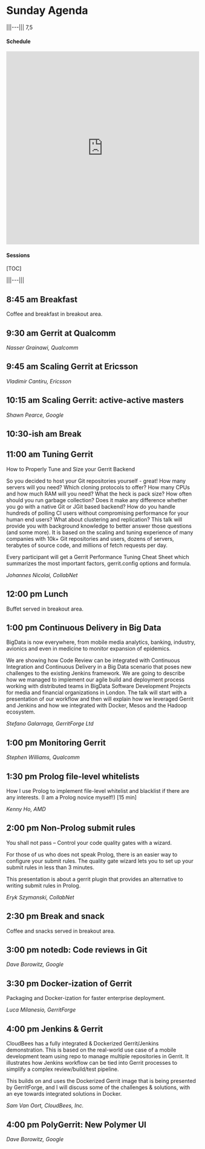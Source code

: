 # Sunday Agenda

|||---||| 7,5

#### Schedule
<iframe
  src="https://docs.google.com/spreadsheets/d/1k3Q_Jx-iSPlHzfeTmrYYuMrebripvkD98vknhhOth50/pubhtml?gid=811932605&widget=true&headers=false"
  width="510px"
  height="510px"
  frameborder="0"></iframe>

#### Sessions
[TOC]

|||---|||

## 8:45 am Breakfast

Coffee and breakfast in breakout area.

## 9:30 am Gerrit at Qualcomm

*Nasser Grainawi, Qualcomm*

## 9:45 am Scaling Gerrit at Ericsson

*Vladimir Cantiru, Ericsson*

## 10:15 am Scaling Gerrit: active-active masters

*Shawn Pearce, Google*

## 10:30-ish am Break
## 11:00 am Tuning Gerrit

How to Properly Tune and Size your Gerrit Backend

So you decided to host your Git repositories yourself - great! How
many servers will you need? Which cloning protocols to offer? How
many CPUs and how much RAM will you need? What the heck is pack
size? How often should you run garbage collection?  Does it
make any difference whether you go with a native Git or JGit
based backend? How do you handle hundreds of polling CI users
without compromising performance for your human end users? What
about clustering and replication? This talk will provide you with
background knowledge to better answer those questions (and some
more). It is based on the scaling and tuning experience of many
companies with 10k+ Git repositories and users, dozens of servers,
terabytes of source code, and millions of fetch requests per day.

Every participant will get a Gerrit Performance Tuning Cheat Sheet
which summarizes the most important factors, gerrit.config options
and formula.

*Johannes Nicolai, CollabNet*

## 12:00 pm Lunch

Buffet served in breakout area.

## 1:00 pm Continuous Delivery in Big Data

BigData is now everywhere, from mobile media analytics, banking,
industry, avionics and even in medicine to monitor expansion of
epidemics.

We are showing how Code Review can be integrated with Continuous
Integration and Continuous Delivery  in a Big Data scenario that poses
new challenges to the existing Jenkins framework. We are going to
describe how we managed to implement our agile build and deployment
process working with distributed teams in BigData Software Development
Projects for media and financial organizations in London. The talk
will start with a presentation of our workflow and then will explain
how we leveraged Gerrit and Jenkins and how we integrated with Docker,
Mesos and the Hadoop ecosystem.

*Stefano Galarraga, GerritForge Ltd*

## 1:00 pm Monitoring Gerrit

*Stephen Williams, Qualcomm*

## 1:30 pm Prolog file-level whitelists

How I use Prolog to implement file-level whitelist and blacklist if
there are any interests. (I am a Prolog novice myself!)
[15 min]

*Kenny Ho, AMD*

## 2:00 pm Non-Prolog submit rules

You shall not pass – Control your code quality gates with a wizard.

For those of us who does not speak Prolog, there is an easier way
to configure your submit rules. The quality gate wizard lets you
to set up your submit rules in less than 3 minutes.

This presentation is about a gerrit plugin that provides an
alternative to writing submit rules in Prolog.

*Eryk Szymanski, CollabNet*

## 2:30 pm Break and snack

Coffee and snacks served in breakout area.

## 3:00 pm notedb: Code reviews in Git

*Dave Borowitz, Google*

## 3:30 pm Docker-ization of Gerrit

Packaging and Docker-ization for faster enterprise deployment.

*Luca Milanesio, GerritForge*

## 4:00 pm Jenkins & Gerrit

CloudBees has a fully integrated & Dockerized Gerrit/Jenkins
demonstration. This is based on the real-world use case of a mobile
development team using repo to manage multiple repositories in Gerrit.
It illustrates how Jenkins workflow can be tied into Gerrit processes
to simplify a complex review/build/test pipeline.

This builds on and uses the Dockerized Gerrit image that is being
presented by GerritForge, and I will discuss some of the challenges &
solutions, with an eye towards integrated solutions in Docker.

*Sam Van Oort, CloudBees, Inc.*

## 4:00 pm PolyGerrit: New Polymer UI

*Dave Borowitz, Google*
